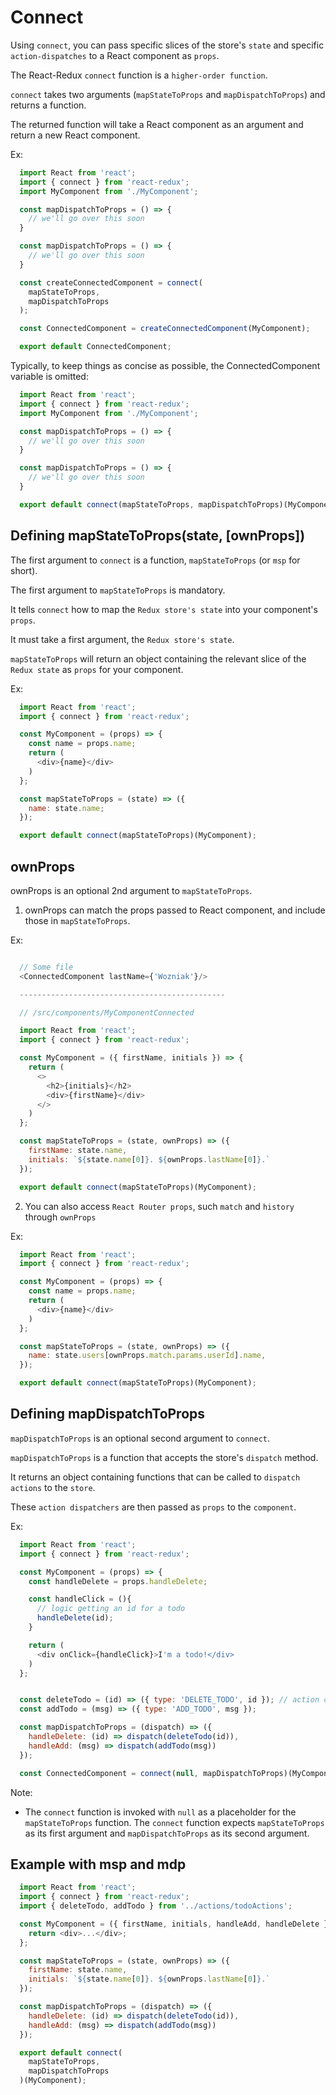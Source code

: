 # Connect

Using `connect`, you can pass specific slices of the store's `state` and specific `action-dispatches` to a React component as `props`.

The React-Redux `connect` function is a `higher-order function`. 

`connect` takes two arguments (`mapStateToProps` and `mapDispatchToProps`) and returns a function.

The returned function will take a React component as an argument and return a new React component.


Ex:
```javascript
  import React from 'react';
  import { connect } from 'react-redux';
  import MyComponent from './MyComponent';

  const mapDispatchToProps = () => {
    // we'll go over this soon
  }

  const mapDispatchToProps = () => {
    // we'll go over this soon
  }

  const createConnectedComponent = connect(
    mapStateToProps,
    mapDispatchToProps
  );

  const ConnectedComponent = createConnectedComponent(MyComponent);

  export default ConnectedComponent;
```


Typically, to keep things as concise as possible, the ConnectedComponent variable is omitted:

```javascript
  import React from 'react';
  import { connect } from 'react-redux';
  import MyComponent from './MyComponent';

  const mapDispatchToProps = () => {
    // we'll go over this soon
  }

  const mapDispatchToProps = () => {
    // we'll go over this soon
  }

  export default connect(mapStateToProps, mapDispatchToProps)(MyComponent);
```






## Defining mapStateToProps(state, [ownProps])

The first argument to `connect` is a function, `mapStateToProps` (or `msp` for short).

The first argument to `mapStateToProps` is mandatory.

It tells `connect` how to map the `Redux store's state` into your component's `props`.

It must take a first argument, the `Redux store's state`.

`mapStateToProps` will return an object containing the relevant slice of the `Redux state` as `props` for your component.


Ex:
```javascript
  import React from 'react';
  import { connect } from 'react-redux';

  const MyComponent = (props) => {
    const name = props.name;
    return (
      <div>{name}</div>
    )
  };

  const mapStateToProps = (state) => ({
    name: state.name;
  });

  export default connect(mapStateToProps)(MyComponent);
```




## ownProps

ownProps is an optional 2nd argument to `mapStateToProps`.





1. ownProps can match the props passed to React component, and include those in `mapStateToProps`.

Ex:
```javascript

  // Some file
  <ConnectedComponent lastName={'Wozniak'}/>

  ----------------------------------------------

  // /src/components/MyComponentConnected

  import React from 'react';
  import { connect } from 'react-redux';

  const MyComponent = ({ firstName, initials }) => {
    return (
      <>
        <h2>{initials}</h2>
        <div>{firstName}</div>
      </>
    )
  };

  const mapStateToProps = (state, ownProps) => ({
    firstName: state.name,
    initials: `${state.name[0]}. ${ownProps.lastName[0]}.`
  });

  export default connect(mapStateToProps)(MyComponent);
```




2. You can also access `React Router props`, such `match` and `history` through `ownProps`

Ex:
```javascript
  import React from 'react';
  import { connect } from 'react-redux';

  const MyComponent = (props) => {
    const name = props.name;
    return (
      <div>{name}</div>
    )
  };

  const mapStateToProps = (state, ownProps) => ({
    name: state.users[ownProps.match.params.userId].name,
  });

  export default connect(mapStateToProps)(MyComponent);
```






## Defining mapDispatchToProps

`mapDispatchToProps` is an optional second argument to `connect`.

`mapDispatchToProps` is a function that accepts the store's `dispatch` method. 

It returns an object containing functions that can be called to `dispatch actions` to the `store`. 

These `action dispatchers` are then passed as `props` to the `component`.


Ex:
```javascript
  import React from 'react';
  import { connect } from 'react-redux';

  const MyComponent = (props) => {
    const handleDelete = props.handleDelete;

    const handleClick = (){
      // logic getting an id for a todo
      handleDelete(id);
    }

    return (
      <div onClick={handleClick}>I'm a todo!</div>
    )
  };


  const deleteTodo = (id) => ({ type: 'DELETE_TODO', id }); // action creators
  const addTodo = (msg) => ({ type: 'ADD_TODO', msg });

  const mapDispatchToProps = (dispatch) => ({
    handleDelete: (id) => dispatch(deleteTodo(id)),
    handleAdd: (msg) => dispatch(addTodo(msg))
  });

  const ConnectedComponent = connect(null, mapDispatchToProps)(MyComponent);
```

Note: 
* The `connect` function is invoked with `null` as a placeholder for the `mapStateToProps` function. The `connect` function expects `mapStateToProps` as its first argument and `mapDispatchToProps` as its second argument.





## Example with msp and mdp

```javascript
  import React from 'react';
  import { connect } from 'react-redux';
  import { deleteTodo, addTodo } from '../actions/todoActions';

  const MyComponent = ({ firstName, initials, handleAdd, handleDelete }) => {
    return <div>...</div>;
  };

  const mapStateToProps = (state, ownProps) => ({
    firstName: state.name,
    initials: `${state.name[0]}. ${ownProps.lastName[0]}.`
  });

  const mapDispatchToProps = (dispatch) => ({
    handleDelete: (id) => dispatch(deleteTodo(id)),
    handleAdd: (msg) => dispatch(addTodo(msg))
  });

  export default connect(
    mapStateToProps,
    mapDispatchToProps
  )(MyComponent);
```